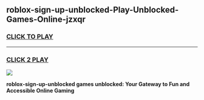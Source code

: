 
## roblox-sign-up-unblocked-Play-Unblocked-Games-Online-jzxqr
<h3>
<a href="https://premium76.site?title=roblox-sign-up-unblocked&ref=25A">CLICK TO PLAY</a></h3>
<hr>

<h3>
<a href="https://premium76.site?title=roblox-sign-up-unblocked&ref=25A">CLICK 2 PLAY</a>
  
</h3>

<a href="https://premium76.site?title=roblox-sign-up-unblocked&ref=25A"><img src="https://clearcache.store/games.png"></a>


**roblox-sign-up-unblocked games unblocked: Your Gateway to Fun and Accessible Online Gaming**
